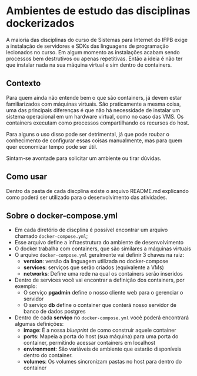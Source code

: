 # Ambientes de estudo das disciplinas dockerizados

A maioria das disciplinas do curso de Sistemas para Internet do IFPB exige a instalação de servidores e SDKs das linguagens de programação lecionados no curso.
Em algum momento as instalações acabam sendo processos bem destrutivos ou apenas repetitivas.
Então a ideia é não ter que instalar nada na sua máquina virtual e sim dentro de containers.


## Contexto

Para quem ainda não entende bem o que são containers, já devem estar familiarizados com máquinas virtuais.
São praticamente a mesma coisa, uma das principais diferenças é que não há necessidade de instalar um sistema operacional em um hardware virtual, como no caso das VMS.
Os containers executam como processos compartilhando os recursos do host.

Para alguns o uso disso pode ser detrimental, já que pode roubar o conhecimento de configurar essas coisas manualmente, mas para quem quer economizar tempo pode ser útil.

Sintam-se avontade para solicitar um ambiente ou tirar dúvidas.


## Como usar

Dentro da pasta de cada discplina existe o arquivo README.md explicando como poderá ser utilizado para o desenvolvimento das atividades.

## Sobre o docker-compose.yml

- Em cada diretório de discplina é possível encontrar um arquivo chamado `docker-compose.yml`;
- Esse arquivo define a infraestrutura do ambiente de desenvolvimento
- O docker trabalha com containers, que são similares a máquinas virtuais
- O arquivo `docker-compose.yml` geralmente vai definir 3 chaves na raiz:
  - **version**: versão da linguagem utilizada no docker-compose
  - **services**: serviços que serão criados (equivalente a VMs)
  - **networks**: Define uma rede na qual os containers serão inseridos
- Dentro de services você vai encontrar a definição dos containers, por exemplo:
    - O serviço **pgadmin** define o nosso cliente web para o gerenciar o servidor
    - O serviço **db** define o container que conterá nosso servidor de banco de dados postgres
- Dentro de cada **serviço** no `docker-compose.yml` você poderá encontrará algumas definições:
    - **image**: É a nossa *blueprint* de como construir aquele container
    - **ports**: Mapeia a porta do host (sua máquina) para uma porta do container, permitindo acessar containers em localhost
    - **environment**: São variáveis de ambiente que estarão disponíveis dentro do container.
    - **volumes**: Os volumes sincronizam pastas no host para dentro do container
